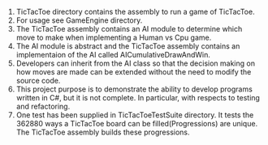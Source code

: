 1. TicTacToe directory contains the assembly to run a game of TicTacToe. 
2. For usage see GameEngine directory.
3. The TicTacToe assembly contains an AI module to determine which move to make when implementing a Human vs Cpu game.
4. The AI module is abstract and the TicTacToe assembly contains an implementaion of the AI called AICumulativeDrawAndWin.
5. Developers can inherit from the AI class so that the decision making on how moves are made can be extended without the need to modify the source code.
6. This project purpose is to demonstrate the ability to develop programs written in C#, but it is not complete. In particular, with respects to testing and refactoring.
7. One test has been supplied in TicTacToeTestSuite directory. It tests the 362880 ways a TicTacToe board can be filled(Progressions) are unique. The TicTacToe assembly builds these progressions.
